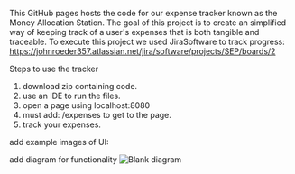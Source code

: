 This GitHub pages hosts the code for our expense tracker known as the Money Allocation Station. The goal of this project is to create an simplified way of keeping track of a user's expenses that is both tangible and traceable. To execute this project we used JiraSoftware to track progress: https://johnroeder357.atlassian.net/jira/software/projects/SEP/boards/2

Steps to use the tracker
1. download zip containing code.
2. use an IDE to run the files.
3. open a page using localhost:8080
4. must add: /expenses to get to the page.
5. track your expenses.

add example images of UI: 


add diagram for functionality
![Blank diagram](https://github.com/JackBurright/SEProject/assets/111766281/8d8134c1-e06e-418b-89f3-750fd4792e70)

